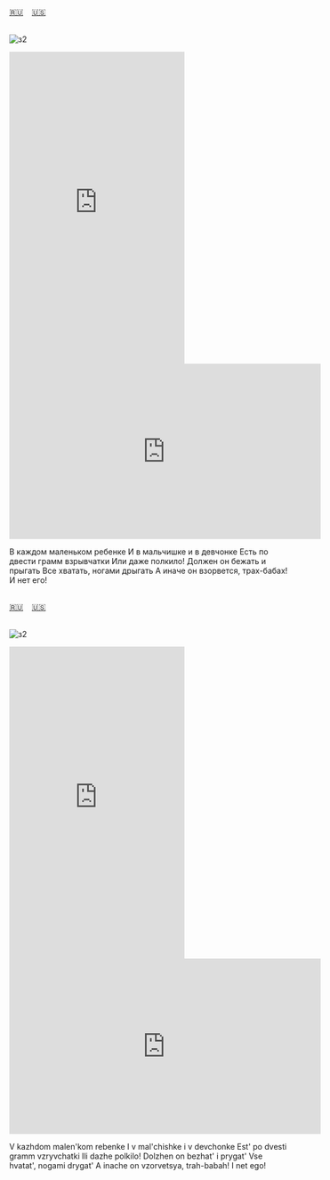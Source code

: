 <span id="ru"><a href='#ru'>🇷🇺</a> &nbsp;&nbsp;&nbsp;<a href='#en'>🇺🇸</a> &nbsp;&nbsp;&nbsp;</span><br><br>

![з2](https://github.com/user-attachments/assets/c268e326-19fc-4462-8a15-3a85f835c199)

<iframe width="315" height="560" src="https://www.youtube.com/embed/FRImDQwabwU" frameborder="0" allow="accelerometer; autoplay; clipboard-write; encrypted-media; gyroscope; picture-in-picture; web-share"allowfullscreen></iframe>
<iframe width="560" height="315" src="https://www.youtube.com/embed/LN9MTLdgPfk" frameborder="0" allow="accelerometer; autoplay; clipboard-write; encrypted-media; gyroscope; picture-in-picture; web-share"allowfullscreen></iframe>

В каждом маленьком ребенке
И в мальчишке и в девчонке
Есть по двести грамм взрывчатки
Или даже полкило!
Должен он бежать и прыгать
Все хватать, ногами дрыгать
А иначе он взорвется, трах-бабах!
И нет его!
<br><br>

<span id="en"><a href='#ru'>🇷🇺</a> &nbsp;&nbsp;&nbsp;<a href='#en'>🇺🇸</a> &nbsp;&nbsp;&nbsp;</span><br><br>

![з2](https://github.com/user-attachments/assets/c268e326-19fc-4462-8a15-3a85f835c199)

<iframe width="315" height="560" src="https://www.youtube.com/embed/8JcvMXkZZd0" frameborder="0" allow="accelerometer; autoplay; clipboard-write; encrypted-media; gyroscope; picture-in-picture; web-share"allowfullscreen></iframe>
<iframe width="560" height="315" src="https://www.youtube.com/embed/n4CaGgEuqEA" frameborder="0" allow="accelerometer; autoplay; clipboard-write; encrypted-media; gyroscope; picture-in-picture; web-share"allowfullscreen></iframe>

V kazhdom malen'kom rebenke
I v mal'chishke i v devchonke
Est' po dvesti gramm vzryvchatki
Ili dazhe polkilo!
Dolzhen on bezhat' i prygat'
Vse hvatat', nogami drygat'
A inache on vzorvetsya, trah-babah!
I net ego!

<br><br>

